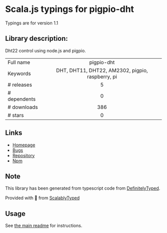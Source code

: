 
# Scala.js typings for pigpio-dht

Typings are for version 1.1

## Library description:
Dht22 control using node.js and pigpio.

|                    |                 |
| ------------------ | :-------------: |
| Full name          | pigpio-dht |
| Keywords           | DHT, DHT11, DHT22, AM2302, pigpio, raspberry, pi |
| # releases         | 5 |
| # dependents       | 0 |
| # downloads        | 386 |
| # stars            | 0 |

## Links
- [Homepage](https://github.com/depuits/pigpio-dht#readme)
- [Bugs](https://github.com/depuits/pigpio-dht/issues)
- [Repository](https://github.com/depuits/pigpio-dht)
- [Npm](https://www.npmjs.com/package/pigpio-dht)
    


## Note
This library has been generated from typescript code from [DefinitelyTyped](https://definitelytyped.org).

Provided with :purple_heart: from [ScalablyTyped](https://github.com/oyvindberg/ScalablyTyped)

## Usage
See [the main readme](../../readme.md) for instructions.



